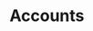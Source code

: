 # Accounts

<!-- the file is not currently included in the TOC -->
<!-- TODO: add info about account structure -->

